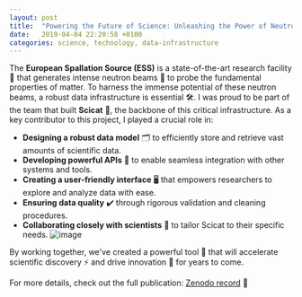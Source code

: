 ```yaml
---
layout: post  
title:  "Powering the Future of Science: Unleashing the Power of Neutrons"  
date:   2019-04-04 22:20:58 +0100  
categories: science, technology, data-infrastructure  
---
```


The **European Spallation Source (ESS)** is a state-of-the-art research facility 🔬 that generates intense neutron beams 🌟 to probe the fundamental properties of matter. To harness the immense potential of these neutron beams, a robust data infrastructure is essential 🛠️. I was proud to be part of the team that built **Scicat** 💾, the backbone of this critical infrastructure. As a key contributor to this project, I played a crucial role in:
* **Designing a robust data model** 🗂️ to efficiently store and retrieve vast amounts of scientific data.
* **Developing powerful APIs** 🔌 to enable seamless integration with other systems and tools.
* **Creating a user-friendly interface** 🖥️ that empowers researchers to explore and analyze data with ease.
* **Ensuring data quality** ✔️ through rigorous validation and cleaning procedures.
* **Collaborating closely with scientists** 🤝 to tailor Scicat to their specific needs.
![image](https://github.com/user-attachments/assets/023bebac-428e-43f5-86f7-3ecdb8c4347f)

By working together, we've created a powerful tool 💪 that will accelerate scientific discovery ⚡ and drive innovation 🚀 for years to come.

For more details, check out the full publication: [Zenodo record](https://zenodo.org/records/2547497) 📄
  